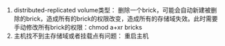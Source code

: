 1.	distributed-replicated volume类型：
	删除一个brick，可能会自动新建被删除的brick，造成所有的brick的权限改变，造成所有的存储域失效。此时需要手动修改所有brick的权限：chmod a+xr bricks
2.	主机找不到主存储域或者挂载点有问题：
	重启主机
